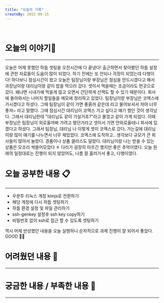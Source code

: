 ```yaml
---
title: "오늘의 기록"
createBy: 2022-09-15
---
```



<br>

<h2 style="font-size:26px; color:black ">오늘의 이야기🧧</h2>

--- 
오늘은 어제 못했던 하둡 셋팅을 오전시간에 다 끝냈다! 출근하면서 찾아봤던 하둡 설정에 관한 자료들이 도움이 많이 되었다. 하기 전에는 또 안되나 걱정이 되었는데 다행이다!
하다보니 점심시간이 왔고 오늘은 팀장님이랑 부장님은 점심을 안드시겠다고 해서 과장님이랑 대리님이랑 같이 밥을 먹으러 갔다. 셋이서 먹을때는 조금이라도 먼곳으로 갔다. 왜냐면 시내가에 먹을게 많고 오면서 
간단하게 산책도 할 수 있기 때문이다. 회사에 돌아와서는 나머지 할일들을 메모에 정리하고 있었다. 팀장님이랑 부장님은 코엑스에 가시겠다고 하셨다. 그때 팀장님이 같이 가면 좋읅꺼 같은데 라고 물어보셔서 
저야 너무 좋져~ 라고 말했다. 그때 점심시간 대리님이 코엑스 가고 싶다고  얘기 했던 것이 생각났다. 그래서 대리님한테 "대리님도 같이 가실거죠?"라고 물었고 같이 가게 되었다. 이때 부장님은 
팀장님이 외로울까봐 가려고 했던거라고 셋이서 가면 안외로울테니 회사에 있겠다고 하셨다. 그래서 팀장님, 대리님 나 이렇게 셋이 코엑스로 갔다. 가는길에 대리님이랑 많이 얘기를 나누면서 너무 재밌었다. 
코엑스에 도착하고.. 생각보다 규모가 큰 회사들이 많아서 놀랐다. 경품이나 상품 클라스도 달랐다. 대리님이랑 나는 받을 수 있는 상품은 모조리 싹쓸어모았다 ㅎ 다리가 굉장히 아프긴 했지만 좋은 추억이였다.
오늘 원래의 일정대로는 진행이 되지 않았어도, 나름 잘 흘러가서 좋고, 다행이였다. 


####  
<h2 style="font-size:26px; color:black ">오늘 공부한 내용 📋</h2>

---
- 우분투 리눅스 계정 kimjs로 전환하기
- 해당 계정에 다시 하둡 셋팅하기
- 하둡 환경 설정 및 파일 관리하기
- ssh-genkey 설정후 ssh key copy하기
- 비밀번호 없이 ssh로 접근 할 수 있도록 셋팅하기

역시 어제 반성했던 내용을 오늘 실행하니 순차적으로 과제 진행이 잘 되어서 좋았다. GOOD 👍🏻

<h2 style="font-size:26px; color:black ">어려웠던 내용 🤢</h2>

---

<h2 style="font-size:26px; color:black ">궁금한 내용 / 부족한 내용 🧐</h2>

---



